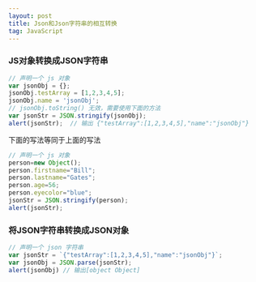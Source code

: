 ```yaml
---
layout: post
title: Json和Json字符串的相互转换
tag: JavaScript
---
```


### JS对象转换成JSON字符串
```javascript
// 声明一个 js 对象
var jsonObj = {};  
jsonObj.testArray = [1,2,3,4,5];  
jsonObj.name = 'jsonObj';  
// jsonObj.toString() 无效，需要使用下面的方法
var jsonStr = JSON.stringify(jsonObj);  
alert(jsonStr);  // 输出 {"testArray":[1,2,3,4,5],"name":"jsonObj"}
```
下面的写法等同于上面的写法
```javascript
// 声明一个 js 对象
person=new Object();
person.firstname="Bill";
person.lastname="Gates";
person.age=56;
person.eyecolor="blue";
jsonStr = JSON.stringify(person);
alert(jsonStr);  
```
### 将JSON字符串转换成JSON对象
```javascript
// 声明一个 json 字符串
var jsonStr = `{"testArray":[1,2,3,4,5],"name":"jsonObj"}`; 
var jsonObj = JSON.parse(jsonStr);
alert(jsonObj) // 输出[object Object]
```